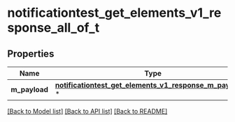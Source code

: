 # notificationtest_get_elements_v1_response_all_of_t

## Properties
Name | Type | Description | Notes
------------ | ------------- | ------------- | -------------
**m_payload** | [**notificationtest_get_elements_v1_response_m_payload_t**](notificationtest_get_elements_v1_response_m_payload.md) \* |  | 

[[Back to Model list]](../README.md#documentation-for-models) [[Back to API list]](../README.md#documentation-for-api-endpoints) [[Back to README]](../README.md)



